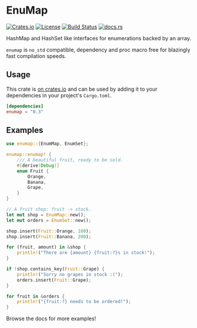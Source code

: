 EnuMap
=======

[![Crates.io][crates-badge]][crates-url]
[![License][license-badge]][license-url]
[![Build Status][actions-badge]][actions-url]
[![docs.rs][docsrs-badge]][docsrs-url]

[crates-badge]: https://img.shields.io/crates/v/enumap.svg
[crates-url]: https://crates.io/crates/enumap
[license-badge]: https://img.shields.io/crates/l/enumap.svg
[license-url]: https://github.com/Dav1dde/enumap/blob/master/LICENSE
[actions-badge]: https://github.com/Dav1dde/enumap/workflows/CI/badge.svg
[actions-url]: https://github.com/Dav1dde/enumap/actions?query=workflow%3ACI+branch%3Amaster
[docsrs-badge]: https://img.shields.io/docsrs/enumap
[docsrs-url]: https://docs.rs/enumap


HashMap and HashSet like interfaces for enumerations backed by an array.

`enumap` is `no_std` compatible, dependency and proc macro free for blazingly fast compilation speeds.


## Usage

This crate is [on crates.io](https://crates.io/crates/enumap) and can be
used by adding it to your dependencies in your project's `Cargo.toml`.

```toml
[dependencies]
enumap = "0.3"
```

## Examples

```rust
use enumap::{EnumMap, EnumSet};

enumap::enumap! {
    /// A beautiful fruit, ready to be sold.
    #[derive(Debug)]
    enum Fruit {
        Orange,
        Banana,
        Grape,
    }
}

// A fruit shop: fruit -> stock.
let mut shop = EnumMap::new();
let mut orders = EnumSet::new();

shop.insert(Fruit::Orange, 100);
shop.insert(Fruit::Banana, 200);

for (fruit, amount) in &shop {
    println!("There are {amount} {fruit:?}s in stock!");
}

if !shop.contains_key(Fruit::Grape) {
    println!("Sorry no grapes in stock :(");
    orders.insert(Fruit::Grape);
}

for fruit in &orders {
    println!("{fruit:?} needs to be ordered!");
}
```

Browse the docs for more examples!
